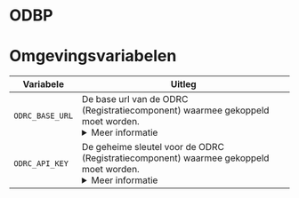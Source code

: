 # ODBP

# Omgevingsvariabelen

| Variabele       | Uitleg                                                                                                                                                                                        |
| --------------- | --------------------------------------------------------------------------------------------------------------------------------------------------------------------------------------------- |
| `ODRC_BASE_URL` | De base url van de ODRC (Registratiecomponent) waarmee gekoppeld moet worden. <details> <summary>Meer informatie </summary>Bijvoorbeeld: `https://odrc.mijn-gemeente.nl` </details>           |
| `ODRC_API_KEY`  | De geheime sleutel voor de ODRC (Registratiecomponent) waarmee gekoppeld moet worden. <details> <summary>Meer informatie </summary>Bijvoorbeeld: `VM2B!ccnebNe.M*gxH63*NXc8iTiAGhp`</details> |

